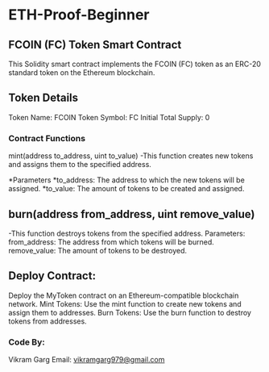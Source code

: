 # ETH-Proof-Beginner

## FCOIN (FC) Token Smart Contract
This Solidity smart contract implements the FCOIN (FC) token as an ERC-20 standard token on the Ethereum blockchain.

## Token Details
Token Name: FCOIN Token Symbol: FC Initial Total Supply: 0

### Contract Functions
mint(address to_address, uint to_value) -This function creates new tokens and assigns them to the specified address.

*Parameters
*to_address: The address to which the new tokens will be assigned.
*to_value: The amount of tokens to be created and assigned.

## burn(address from_address, uint remove_value)
-This function destroys tokens from the specified address. Parameters: from_address: The address from which tokens will be burned. remove_value: The amount of tokens to be destroyed.

## Deploy Contract: 
Deploy the MyToken contract on an Ethereum-compatible blockchain network. Mint Tokens: Use the mint function to create new tokens and assign them to addresses. Burn Tokens: Use the burn function to destroy tokens from addresses.
### Code By:
Vikram Garg Email: vikramgarg979@gmail.com
